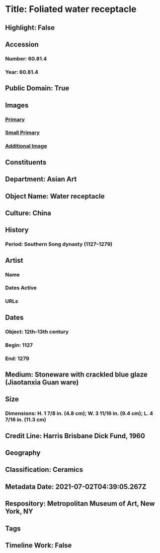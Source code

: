 # Title: Foliated water receptacle
## Highlight: False
## Accession
### Number: 60.81.4
### Year: 60.81.4
## Public Domain: True
## Images
### [Primary](https://images.metmuseum.org/CRDImages/as/original/60_81_4_O1_sf.jpg)
### [Small Primary](https://images.metmuseum.org/CRDImages/as/web-large/60_81_4_O1_sf.jpg)
### [Additional Image](https://images.metmuseum.org/CRDImages/as/original/171484.jpg)
## Constituents
## Department: Asian Art
## Object Name: Water receptacle
## Culture: China
## History
### Period: Southern Song dynasty (1127–1279)
## Artist
### Name
### Dates Active
### URLs
## Dates
### Object: 12th–13th century
### Begin: 1127
### End: 1279
## Medium: Stoneware with crackled blue glaze (Jiaotanxia Guan ware)
## Size
### Dimensions: H. 1 7/8 in. (4.8 cm); W. 3 11/16 in. (9.4 cm); L. 4 7/16 in. (11.3 cm)
## Credit Line: Harris Brisbane Dick Fund, 1960
## Geography
## Classification: Ceramics
## Metadata Date: 2021-07-02T04:39:05.267Z
## Respository: Metropolitan Museum of Art, New York, NY
## Tags
## Timeline Work: False
